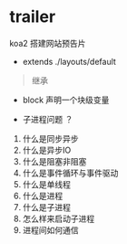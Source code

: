 # trailer
koa2 搭建网站预告片

- extends ./layouts/default 
> 继承

- block 声明一个块级变量


- 子进程问题 ？
1. 什么是同步异步
2. 什么是异步IO
3. 什么是阻塞非阻塞
4. 什么是事件循环与事件驱动
5. 什么是单线程
6. 什么是进程
7. 什么是子进程
8. 怎么样来启动子进程
9. 进程间如何通信